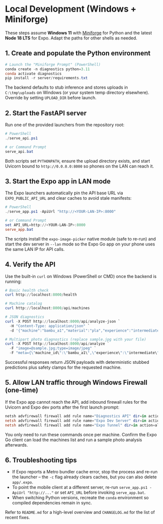 # Local Development (Windows + Miniforge)

These steps assume **Windows 11** with [Miniforge](https://github.com/conda-forge/miniforge) for Python
and the latest **Node 18 LTS** for Expo. Adapt the paths for other shells as needed.

## 1. Create and populate the Python environment

```powershell
# Launch the "Miniforge Prompt" (PowerShell)
conda create -n diagnostics python=3.11
conda activate diagnostics
pip install -r server/requirements.txt
```

The backend defaults to stub inference and stores uploads in `C:\tmp\uploads` on Windows (or your
system temp directory elsewhere). Override by setting `UPLOAD_DIR` before launch.

## 2. Start the FastAPI server

Run one of the provided launchers from the repository root:

```powershell
# PowerShell
./serve_api.ps1

# or Command Prompt
serve_api.bat
```

Both scripts set `PYTHONPATH`, ensure the upload directory exists, and start Uvicorn bound to
`http://0.0.0.0:8000` so phones on the LAN can reach it.

## 3. Start the Expo app in LAN mode

The Expo launchers automatically pin the API base URL via `EXPO_PUBLIC_API_URL` and clear caches to
avoid stale manifests:

```powershell
# PowerShell
./serve_app.ps1 -ApiUrl "http://<YOUR-LAN-IP>:8000"

# or Command Prompt
set API_URL=http://<YOUR-LAN-IP>:8000
serve_app.bat
```

The scripts install the `expo-image-picker` native module (safe to re-run) and start the dev server in
`--lan` mode so the Expo Go app on your phone uses the same LAN IP for API calls.

## 4. Verify the API

Use the built-in `curl` on Windows (PowerShell or CMD) once the backend is running:

```powershell
# Basic health check
curl http://localhost:8000/health

# Machine catalog
curl http://localhost:8000/api/machines

# JSON diagnostics
curl -X POST http://localhost:8000/api/analyze-json `
  -H "Content-Type: application/json" `
  -d '{"machine":"bambu_a1","material":"pla","experience":"intermediate","issues":["stringing"]}'

# Multipart photo diagnostics (replace sample.jpg with your file)
curl -X POST http://localhost:8000/api/analyze `
  -F "image=@sample.jpg;type=image/jpeg" `
  -F "meta={\"machine_id\":\"bambu_a1\",\"experience\":\"intermediate\",\"material\":\"pla\"};type=application/json"
```

Successful responses return JSON payloads with deterministic stubbed predictions plus safety clamps
for the requested machine.

## 5. Allow LAN traffic through Windows Firewall (one-time)

If the Expo app cannot reach the API, add inbound firewall rules for the Uvicorn and Expo dev ports
after the first launch prompt:

```powershell
netsh advfirewall firewall add rule name="Diagnostics API" dir=in action=allow protocol=TCP localport=8000
netsh advfirewall firewall add rule name="Expo Dev Server" dir=in action=allow protocol=TCP localport=8081
netsh advfirewall firewall add rule name="Expo Tunnel" dir=in action=allow protocol=UDP localport=19000
```

You only need to run these commands once per machine. Confirm the Expo Go client can load the
machines list and run a sample photo analysis afterwards.

## 6. Troubleshooting tips

- If Expo reports a Metro bundler cache error, stop the process and re-run the launcher – the `-c`
  flag already clears caches, but you can also delete `app/.expo`.
- To point the mobile client at a different server, re-run `serve_app.ps1 -ApiUrl "http://..."` or set
  `API_URL` before invoking `serve_app.bat`.
- When switching Python versions, recreate the `conda` environment so compiled dependencies remain in
  sync.

Refer to `README.md` for a high-level overview and `CHANGELOG.md` for the list of recent fixes.

